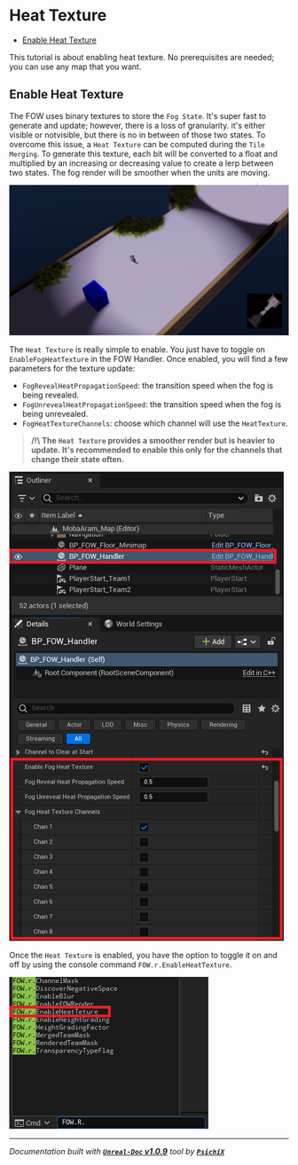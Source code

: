 # Heat Texture

- [Enable Heat Texture](#enable-heat-texture)

This tutorial is about enabling heat texture. No prerequisites are needed; you can use any map that you want.

## Enable Heat Texture

The FOW uses binary textures to store the `Fog State`. It's super fast to generate and update; however, there is a loss
of granularity. it's either visible or notvisible, but there is no in between of those two states. To overcome this issue, a `Heat Texture`
can be computed during the `Tile Merging`. To generate this texture, each bit will be converted to a float and multiplied by
an increasing or decreasing value to create a lerp between two states. The fog render will be smoother when the units are moving.

![HeatTexturePictures](../../../assets/Tutorial/Rendering/HeatTexture/0_0_MovementPlusHeatTexture.png)

The `Heat Texture` is really simple to enable. You just have to toggle on `EnableFogHeatTexture` in the FOW Handler. Once enabled,
you will find a few parameters for the texture update:
- `FogRevealHeatPropagationSpeed`: the transition speed when the fog is being revealed.
- `FogUnrevealHeatPropagationSpeed`: the transition speed when the fog is being unrevealed.
- `FogHeatTextureChannels`: choose which channel will use the `HeatTexture`.

> **/!\ The `Heat Texture` provides a smoother render but is heavier to update. It's recommended to enable this only for the channels
that change their state often. <br />**

![HeatTexturePictures](../../../assets/Tutorial/Rendering/HeatTexture/1_HeatTextureParameter.png)

Once the `Heat Texture` is enabled, you have the option to toggle it on and off by using the console command `FOW.r.EnableHeatTexture`.

![HeatTexturePictures](../../../assets/Tutorial/Rendering/HeatTexture/2_HeatTextureCommands.png)

---
_Documentation built with [**`Unreal-Doc` v1.0.9**](https://github.com/PsichiX/unreal-doc) tool by [**`PsichiX`**](https://github.com/PsichiX)_
